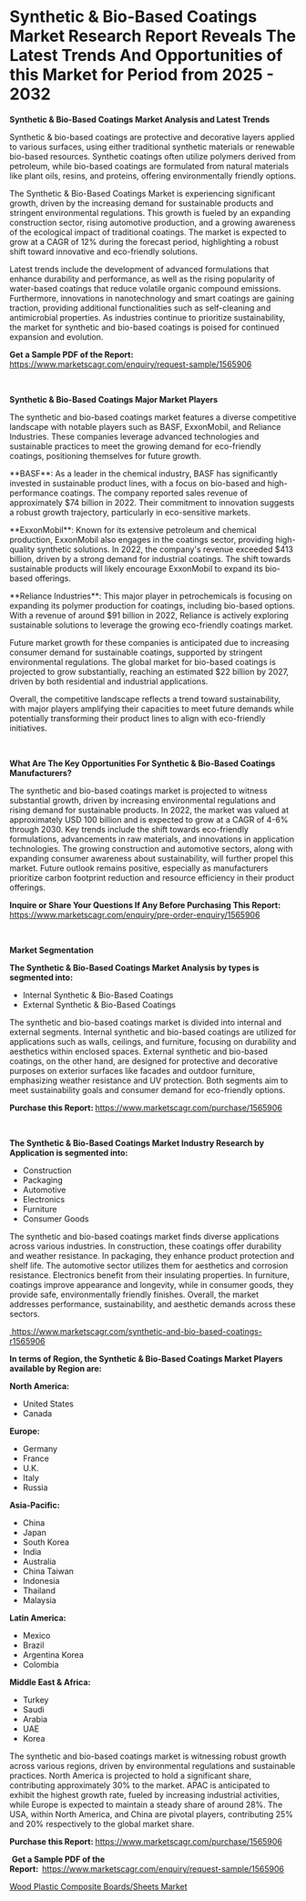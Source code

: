 <p><h1>Synthetic & Bio-Based Coatings Market Research Report Reveals The Latest Trends And Opportunities of this Market for Period from 2025 - 2032</h1></p><p><strong>Synthetic & Bio-Based Coatings Market Analysis and Latest Trends</strong></p>
<p><p>Synthetic & bio-based coatings are protective and decorative layers applied to various surfaces, using either traditional synthetic materials or renewable bio-based resources. Synthetic coatings often utilize polymers derived from petroleum, while bio-based coatings are formulated from natural materials like plant oils, resins, and proteins, offering environmentally friendly options.</p><p>The Synthetic & Bio-Based Coatings Market is experiencing significant growth, driven by the increasing demand for sustainable products and stringent environmental regulations. This growth is fueled by an expanding construction sector, rising automotive production, and a growing awareness of the ecological impact of traditional coatings. The market is expected to grow at a CAGR of 12% during the forecast period, highlighting a robust shift toward innovative and eco-friendly solutions.</p><p>Latest trends include the development of advanced formulations that enhance durability and performance, as well as the rising popularity of water-based coatings that reduce volatile organic compound emissions. Furthermore, innovations in nanotechnology and smart coatings are gaining traction, providing additional functionalities such as self-cleaning and antimicrobial properties. As industries continue to prioritize sustainability, the market for synthetic and bio-based coatings is poised for continued expansion and evolution.</p></p>
<p><strong>Get a Sample PDF of the Report:&nbsp;</strong> <a href="https://www.marketscagr.com/enquiry/request-sample/1565906?utm_campaign=3124&utm_medium=2&utm_source=Github&utm_content=ia&utm_term=02042025&utm_id=synthetic-bio-based-coatings">https://www.marketscagr.com/enquiry/request-sample/1565906</a></p>
<p>&nbsp;</p>
<p><strong>Synthetic & Bio-Based Coatings Major Market Players</strong></p>
<p><p>The synthetic and bio-based coatings market features a diverse competitive landscape with notable players such as BASF, ExxonMobil, and Reliance Industries. These companies leverage advanced technologies and sustainable practices to meet the growing demand for eco-friendly coatings, positioning themselves for future growth.</p><p>**BASF**: As a leader in the chemical industry, BASF has significantly invested in sustainable product lines, with a focus on bio-based and high-performance coatings. The company reported sales revenue of approximately $74 billion in 2022. Their commitment to innovation suggests a robust growth trajectory, particularly in eco-sensitive markets.</p><p>**ExxonMobil**: Known for its extensive petroleum and chemical production, ExxonMobil also engages in the coatings sector, providing high-quality synthetic solutions. In 2022, the company's revenue exceeded $413 billion, driven by a strong demand for industrial coatings. The shift towards sustainable products will likely encourage ExxonMobil to expand its bio-based offerings.</p><p>**Reliance Industries**: This major player in petrochemicals is focusing on expanding its polymer production for coatings, including bio-based options. With a revenue of around $91 billion in 2022, Reliance is actively exploring sustainable solutions to leverage the growing eco-friendly coatings market.</p><p>Future market growth for these companies is anticipated due to increasing consumer demand for sustainable coatings, supported by stringent environmental regulations. The global market for bio-based coatings is projected to grow substantially, reaching an estimated $22 billion by 2027, driven by both residential and industrial applications.</p><p>Overall, the competitive landscape reflects a trend toward sustainability, with major players amplifying their capacities to meet future demands while potentially transforming their product lines to align with eco-friendly initiatives.</p></p>
<p>&nbsp;</p>
<p><strong>What Are The Key Opportunities For Synthetic & Bio-Based Coatings Manufacturers?</strong></p>
<p><p>The synthetic and bio-based coatings market is projected to witness substantial growth, driven by increasing environmental regulations and rising demand for sustainable products. In 2022, the market was valued at approximately USD 100 billion and is expected to grow at a CAGR of 4-6% through 2030. Key trends include the shift towards eco-friendly formulations, advancements in raw materials, and innovations in application technologies. The growing construction and automotive sectors, along with expanding consumer awareness about sustainability, will further propel this market. Future outlook remains positive, especially as manufacturers prioritize carbon footprint reduction and resource efficiency in their product offerings.</p></p>
<p><strong>Inquire or Share Your Questions If Any Before Purchasing This Report:</strong> <a href="https://www.marketscagr.com/enquiry/pre-order-enquiry/1565906?utm_campaign=3124&utm_medium=2&utm_source=Github&utm_content=ia&utm_term=02042025&utm_id=synthetic-bio-based-coatings">https://www.marketscagr.com/enquiry/pre-order-enquiry/1565906</a></p>
<p>&nbsp;</p>
<p><strong>Market Segmentation</strong></p>
<p><strong>The Synthetic & Bio-Based Coatings Market Analysis by types is segmented into:</strong></p>
<p><ul><li>Internal Synthetic & Bio-Based Coatings</li><li>External Synthetic & Bio-Based Coatings</li></ul></p>
<p><p>The synthetic and bio-based coatings market is divided into internal and external segments. Internal synthetic and bio-based coatings are utilized for applications such as walls, ceilings, and furniture, focusing on durability and aesthetics within enclosed spaces. External synthetic and bio-based coatings, on the other hand, are designed for protective and decorative purposes on exterior surfaces like facades and outdoor furniture, emphasizing weather resistance and UV protection. Both segments aim to meet sustainability goals and consumer demand for eco-friendly options.</p></p>
<p><strong>Purchase this Report:&nbsp;</strong><a href="https://www.marketscagr.com/purchase/1565906?utm_campaign=3124&utm_medium=2&utm_source=Github&utm_content=ia&utm_term=02042025&utm_id=synthetic-bio-based-coatings">https://www.marketscagr.com/purchase/1565906</a></p>
<p>&nbsp;</p>
<p><strong>The Synthetic & Bio-Based Coatings Market Industry Research by Application is segmented into:</strong></p>
<p><ul><li>Construction</li><li>Packaging</li><li>Automotive</li><li>Electronics</li><li>Furniture</li><li>Consumer Goods</li></ul></p>
<p><p>The synthetic and bio-based coatings market finds diverse applications across various industries. In construction, these coatings offer durability and weather resistance. In packaging, they enhance product protection and shelf life. The automotive sector utilizes them for aesthetics and corrosion resistance. Electronics benefit from their insulating properties. In furniture, coatings improve appearance and longevity, while in consumer goods, they provide safe, environmentally friendly finishes. Overall, the market addresses performance, sustainability, and aesthetic demands across these sectors.</p></p>
<p><a href="https://www.marketscagr.com/synthetic-and-bio-based-coatings-r1565906?utm_campaign=3124&utm_medium=2&utm_source=Github&utm_content=ia&utm_term=02042025&utm_id=synthetic-bio-based-coatings">&nbsp;https://www.marketscagr.com/synthetic-and-bio-based-coatings-r1565906</a></p>
<p><strong>In terms of Region, the Synthetic & Bio-Based Coatings Market Players available by Region are:</strong></p>
<p>
    <p> <strong> North America: </strong>
        <ul>
            <li>United States</li>
            <li>Canada</li>
        </ul>
        </p> 
    <p> <strong> Europe: </strong>
        <ul>
            <li>Germany</li>
            <li>France</li>
            <li>U.K.</li>
            <li>Italy</li>
            <li>Russia</li>
        </ul>
        </p> 
    <p> <strong> Asia-Pacific: </strong>
        <ul>
            <li>China</li>
            <li>Japan</li>
            <li>South Korea</li>
            <li>India</li>
            <li>Australia</li>
            <li>China Taiwan</li>
            <li>Indonesia</li>
            <li>Thailand</li>
            <li>Malaysia</li>
        </ul>
        </p> 
    <p> <strong> Latin America: </strong>
        <ul>
            <li>Mexico</li>
            <li>Brazil</li>
            <li>Argentina Korea</li>
            <li>Colombia</li>
        </ul>
        </p> 
    <p> <strong> Middle East & Africa: </strong>
        <ul>
            <li>Turkey</li>
            <li>Saudi</li>
            <li>Arabia</li>
            <li>UAE</li>
            <li>Korea</li>
        </ul>
    </p>
    </p>
<p><p>The synthetic and bio-based coatings market is witnessing robust growth across various regions, driven by environmental regulations and sustainable practices. North America is projected to hold a significant share, contributing approximately 30% to the market. APAC is anticipated to exhibit the highest growth rate, fueled by increasing industrial activities, while Europe is expected to maintain a steady share of around 28%. The USA, within North America, and China are pivotal players, contributing 25% and 20% respectively to the global market share.</p></p>
<p><strong>Purchase this Report: </strong><a href="https://www.marketscagr.com/purchase/1565906?utm_campaign=3124&utm_medium=2&utm_source=Github&utm_content=ia&utm_term=02042025&utm_id=synthetic-bio-based-coatings">https://www.marketscagr.com/purchase/1565906</a></p>
<p>&nbsp;<strong>Get a Sample PDF of the Report:&nbsp;&nbsp;</strong><a href="https://www.marketscagr.com/enquiry/request-sample/1565906?utm_campaign=3124&utm_medium=2&utm_source=Github&utm_content=ia&utm_term=02042025&utm_id=synthetic-bio-based-coatings">https://www.marketscagr.com/enquiry/request-sample/1565906</a></p>
<p><strong></strong></p>
<p><p><a href="https://github.com/hammelximalschid/Market-Research-Report-List-1/blob/main/wood-plastic-composite-boardssheets-market.md?utm_campaign=3124&utm_medium=2&utm_source=Github&utm_content=ia&utm_term=02042025&utm_id=synthetic-bio-based-coatings">Wood Plastic Composite Boards/Sheets Market</a></p></p>